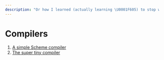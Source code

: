 ```yaml
---
description: "Or how I learned (actually learning \U0001F605) to stop worrying and love computers."
---
```


# Compilers

1. [A simple Scheme compiler](https://icem.folkwang-uni.de/~finnendahl/cm_kurse/doc/schintro/schintro_142.html)
2. [The super tiny compiler](https://github.com/jamiebuilds/the-super-tiny-compiler)

